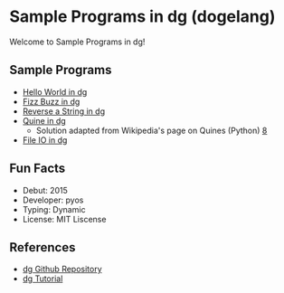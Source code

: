 # Sample Programs in dg (dogelang)

Welcome to Sample Programs in dg!

## Sample Programs

- [Hello World in dg][0]
- [Fizz Buzz in dg][1]
- [Reverse a String in dg][2]
- [Quine in dg][3]
  - Solution adapted from Wikipedia's page on Quines (Python) [8]
- [File IO in dg][4]

## Fun Facts

- Debut: 2015
- Developer: pyos
- Typing: Dynamic
- License: MIT Liscense

## References

- [dg Github Repository][6]
- [dg Tutorial][7]

[0]: https://therenegadecoder.com/code/hello-world-in-dg/
[1]: https://therenegadecoder.com/code/fizz-buzz-in-dg/
[2]: https://therenegadecoder.com/code/reverse-a-string-in-dg/
[3]: https://therenegadecoder.com/code/quine-in-dg/
[4]: https://therenegadecoder.com/code/file-io-in-dg/
[6]: https://github.com/pyos/dg
[7]: https://pyos.github.io/dg/tutorial/
[8]: https://en.wikipedia.org/wiki/Quine_(computing)#Examples
